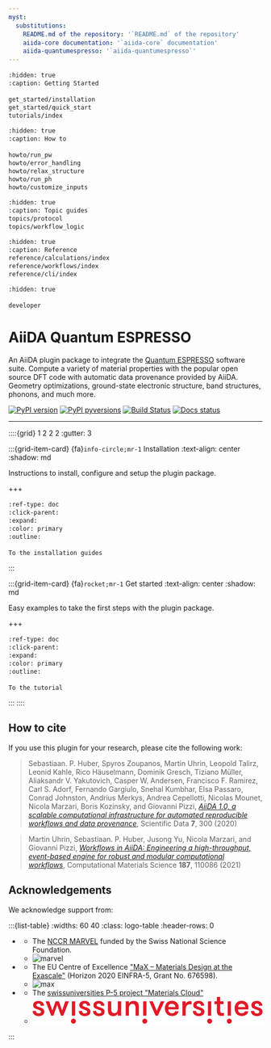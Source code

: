 ```yaml
---
myst:
  substitutions:
    README.md of the repository: '`README.md` of the repository'
    aiida-core documentation: '`aiida-core` documentation'
    aiida-quantumespresso: '`aiida-quantumespresso`'
---
```


```{toctree}
:hidden: true
:caption: Getting Started

get_started/installation
get_started/quick_start
tutorials/index
```

```{toctree}
:hidden: true
:caption: How to

howto/run_pw
howto/error_handling
howto/relax_structure
howto/run_ph
howto/customize_inputs
```

```{toctree}
:hidden: true
:caption: Topic guides
topics/protocol
topics/workflow_logic
```

```{toctree}
:hidden: true
:caption: Reference
reference/calculations/index
reference/workflows/index
reference/cli/index
```

```{toctree}
:hidden: true

developer
```

# AiiDA Quantum ESPRESSO

An AiiDA plugin package to integrate the [Quantum ESPRESSO](http://www.quantumespresso.org) software suite.
Compute a variety of material properties with the popular open source DFT code with automatic data provenance provided by AiiDA.
Geometry optimizations, ground-state electronic structure, band structures, phonons, and much more.

[![PyPI version](https://badge.fury.io/py/aiida-quantumespresso.svg)](https://badge.fury.io/py/aiida-quantumespresso)
[![PyPI pyversions](https://img.shields.io/pypi/pyversions/aiida-quantumespresso.svg)](https://pypi.python.org/pypi/aiida-quantumespresso)
[![Build Status](https://github.com/aiidateam/aiida-quantumespresso/actions/workflows/ci.yml/badge.svg?branch=main)](https://github.com/aiidateam/aiida-quantumespresso/actions)
[![Docs status](https://readthedocs.org/projects/aiida-quantumespresso/badge)](http://aiida-quantumespresso.readthedocs.io/)

______________________________________________________________________


::::{grid} 1 2 2 2
:gutter: 3

:::{grid-item-card} {fa}`info-circle;mr-1` Installation
:text-align: center
:shadow: md

Instructions to install, configure and setup the plugin package.

+++

```{button-ref} get_started/installation
:ref-type: doc
:click-parent:
:expand:
:color: primary
:outline:

To the installation guides
```
:::

:::{grid-item-card} {fa}`rocket;mr-1` Get started
:text-align: center
:shadow: md

Easy examples to take the first steps with the plugin package.

+++

```{button-ref} get_started/quick_start
:ref-type: doc
:click-parent:
:expand:
:color: primary
:outline:

To the tutorial
```
:::
::::


## How to cite

If you use this plugin for your research, please cite the following work:

> Sebastiaan. P. Huber, Spyros Zoupanos, Martin Uhrin, Leopold Talirz, Leonid Kahle, Rico Häuselmann, Dominik Gresch, Tiziano Müller, Aliaksandr V. Yakutovich, Casper W. Andersen, Francisco F. Ramirez, Carl S. Adorf, Fernando Gargiulo, Snehal Kumbhar, Elsa Passaro, Conrad Johnston, Andrius Merkys, Andrea Cepellotti, Nicolas Mounet, Nicola Marzari, Boris Kozinsky, and Giovanni Pizzi, [*AiiDA 1.0, a scalable computational infrastructure for automated
    reproducible workflows and data provenance*](https://doi.org/10.1038/s41597-020-00638-4), Scientific Data **7**, 300 (2020)

> Martin Uhrin, Sebastiaan. P. Huber, Jusong Yu, Nicola Marzari, and Giovanni Pizzi, [*Workflows in AiiDA: Engineering a high-throughput, event-based
    engine for robust and modular computational workflows*](https://doi.org/10.1016/j.commatsci.2020.110086), Computational Materials Science **187**, 110086 (2021)

## Acknowledgements

We acknowledge support from:

:::{list-table}
:widths: 60 40
:class: logo-table
:header-rows: 0

* - The [NCCR MARVEL](http://nccr-marvel.ch/) funded by the Swiss National Science Foundation.
  - ![marvel](images/MARVEL.png)
* - The EU Centre of Excellence ["MaX – Materials Design at the Exascale"](http://www.max-centre.eu/) (Horizon 2020 EINFRA-5, Grant No. 676598).
  - ![max](images/MaX.png)
* - The [swissuniversities P-5 project "Materials Cloud"](https://www.materialscloud.org/swissuniversities)
  - ![swissuniversities](images/swissuniversities.png)

:::

[aiida]: http://aiida.net
[aiida quantum espresso tutorial]: https://aiida-tutorials.readthedocs.io/en/tutorial-qe-short/
[aiida-core documentation]: https://aiida.readthedocs.io/projects/aiida-core/en/latest/intro/get_started.html
[aiida-quantumespresso]: https://github.com/aiidateam/aiida-quantumespresso
[aiidalab demo cluster]: https://aiidalab-demo.materialscloud.org/
[quantum espresso]: http://www.quantumespresso.org
[quantum mobile]: https://quantum-mobile.readthedocs.io/en/latest/index.html
